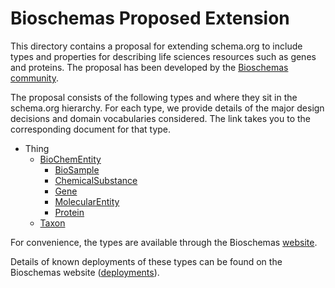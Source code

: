 # Bioschemas Proposed Extension

This directory contains a proposal for extending schema.org to include types and properties for describing life sciences resources such as genes and proteins. The proposal has been developed by the [Bioschemas community]([https://bioschemas.org](https://bioschemas.org/)).

The proposal consists of the following types and where they sit in the schema.org hierarchy. For each type, we provide details of the major design decisions and domain vocabularies considered. The link takes you to the corresponding document for that type.

- Thing
  - [BioChemEntity](https://github.com/BioSchemas/specifications/tree/master/BioschemasRelease1_Notes/BioChemEntityCodingNotes.md)
    - [BioSample](https://github.com/BioSchemas/specifications/tree/master/BioschemasRelease1_Notes/BioSampleCodingNotes.md)
    - [ChemicalSubstance](https://github.com/BioSchemas/specifications/tree/master/BioschemasRelease1_Notes/ChemicalSubstanceCodingNotes.md)
    - [Gene](https://github.com/BioSchemas/specifications/tree/master/BioschemasRelease1_Notes/GeneCodingNotes.md)
    - [MolecularEntity](https://github.com/BioSchemas/specifications/tree/master/BioschemasRelease1_Notes/MolecularEntityCodingNotes.md)
    - [Protein](https://github.com/BioSchemas/specifications/tree/master/BioschemasRelease1_Notes/ProteinCodingNotes.md)
  - [Taxon](https://github.com/BioSchemas/specifications/tree/master/BioschemasRelease1_Notes/TaxonCodingNotes.md)

For convenience, the types are available through the Bioschemas [website](https://bioschemas.org/types/).

Details of known deployments of these types can be found on the Bioschemas website ([deployments](https://bioschemas.org/liveDeploys/)).